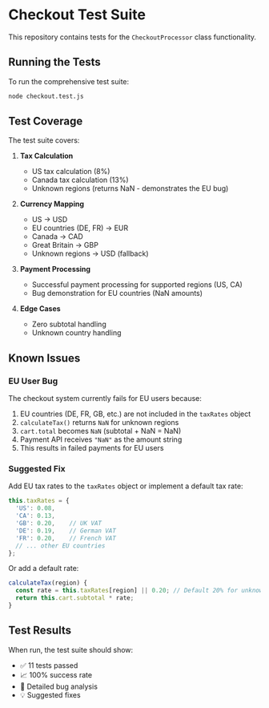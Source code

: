 # Checkout Test Suite

This repository contains tests for the `CheckoutProcessor` class functionality.

## Running the Tests

To run the comprehensive test suite:

```bash
node checkout.test.js
```

## Test Coverage

The test suite covers:

1. **Tax Calculation**
   - US tax calculation (8%)
   - Canada tax calculation (13%)
   - Unknown regions (returns NaN - demonstrates the EU bug)

2. **Currency Mapping**
   - US → USD
   - EU countries (DE, FR) → EUR
   - Canada → CAD
   - Great Britain → GBP
   - Unknown regions → USD (fallback)

3. **Payment Processing**
   - Successful payment processing for supported regions (US, CA)
   - Bug demonstration for EU countries (NaN amounts)

4. **Edge Cases**
   - Zero subtotal handling
   - Unknown country handling

## Known Issues

### EU User Bug
The checkout system currently fails for EU users because:
1. EU countries (DE, FR, GB, etc.) are not included in the `taxRates` object
2. `calculateTax()` returns `NaN` for unknown regions
3. `cart.total` becomes `NaN` (subtotal + NaN = NaN)
4. Payment API receives `"NaN"` as the amount string
5. This results in failed payments for EU users

### Suggested Fix
Add EU tax rates to the `taxRates` object or implement a default tax rate:

```javascript
this.taxRates = {
  'US': 0.08,
  'CA': 0.13,
  'GB': 0.20,    // UK VAT
  'DE': 0.19,    // German VAT
  'FR': 0.20,    // French VAT
  // ... other EU countries
};
```

Or add a default rate:
```javascript
calculateTax(region) {
  const rate = this.taxRates[region] || 0.20; // Default 20% for unknown regions
  return this.cart.subtotal * rate;
}
```

## Test Results

When run, the test suite should show:
- ✅ 11 tests passed
- 📈 100% success rate
- 🐛 Detailed bug analysis
- 💡 Suggested fixes
